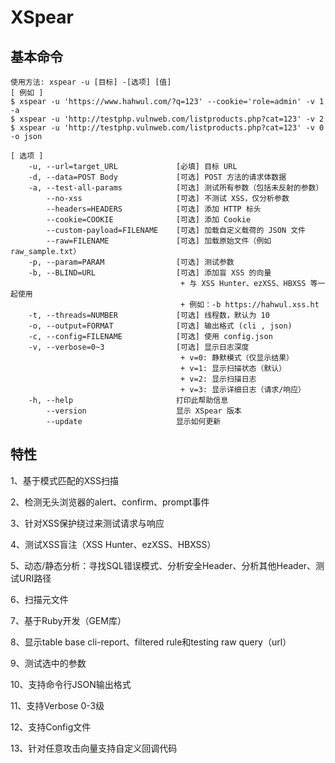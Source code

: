 # XSpear

## 基本命令

```
使用方法: xspear -u [目标] -[选项] [值]
[ 例如 ]
$ xspear -u 'https://www.hahwul.com/?q=123' --cookie='role=admin' -v 1 -a 
$ xspear -u 'http://testphp.vulnweb.com/listproducts.php?cat=123' -v 2
$ xspear -u 'http://testphp.vulnweb.com/listproducts.php?cat=123' -v 0 -o json

[ 选项 ]
    -u, --url=target_URL             [必填] 目标 URL
    -d, --data=POST Body             [可选] POST 方法的请求体数据
    -a, --test-all-params            [可选] 测试所有参数（包括未反射的参数）
        --no-xss                     [可选] 不测试 XSS，仅分析参数
        --headers=HEADERS            [可选] 添加 HTTP 标头
        --cookie=COOKIE              [可选] 添加 Cookie
        --custom-payload=FILENAME    [可选] 加载自定义载荷的 JSON 文件
        --raw=FILENAME               [可选] 加载原始文件（例如 raw_sample.txt）
    -p, --param=PARAM                [可选] 测试参数
    -b, --BLIND=URL                  [可选] 添加盲 XSS 的向量
                                      + 与 XSS Hunter、ezXSS、HBXSS 等一起使用
                                      + 例如：-b https://hahwul.xss.ht
    -t, --threads=NUMBER             [可选] 线程数，默认为 10
    -o, --output=FORMAT              [可选] 输出格式 (cli , json)
    -c, --config=FILENAME            [可选] 使用 config.json
    -v, --verbose=0~3                [可选] 显示日志深度
                                      + v=0: 静默模式（仅显示结果）
                                      + v=1: 显示扫描状态（默认）
                                      + v=2: 显示扫描日志
                                      + v=3: 显示详细日志（请求/响应）
    -h, --help                       打印此帮助信息
        --version                    显示 XSpear 版本
        --update                     显示如何更新
```

## 特性

1、基于模式匹配的XSS扫描

2、检测无头浏览器的alert、confirm、prompt事件

3、针对XSS保护绕过来测试请求与响应

4、测试XSS盲注（XSS Hunter、ezXSS、HBXSS）

5、动态/静态分析：寻找SQL错误模式、分析安全Header、分析其他Header、测试URI路径

6、扫描元文件

7、基于Ruby开发（GEM库）

8、显示table base cli-report、filtered rule和testing raw query（url）

9、测试选中的参数

10、支持命令行JSON输出格式

11、支持Verbose 0-3级

12、支持Config文件

13、针对任意攻击向量支持自定义回调代码

